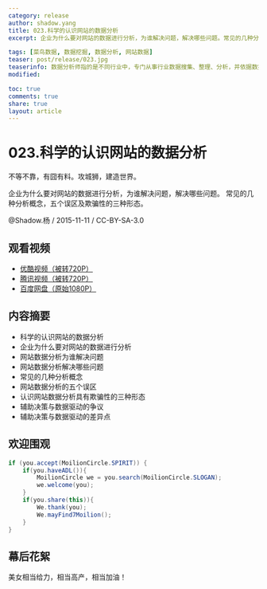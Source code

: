 ```yaml
---
category: release
author: shadow.yang
title: 023.科学的认识网站的数据分析
excerpt: 企业为什么要对网站的数据进行分析，为谁解决问题，解决哪些问题。常见的几种分析概念，五个误区及欺骗性的三种形态。

tags: [菜鸟数据, 数据挖掘, 数据分析, 网站数据]
teaser: post/release/023.jpg
teaserinfo: 数据分析师指的是不同行业中，专门从事行业数据搜集、整理、分析，并依据数据做出行业研究、评估和预测的专业人员。
modified:

toc: true
comments: true
share: true
layout: article
---
```


# 023.科学的认识网站的数据分析

不等不靠，有囧有料。攻城狮，建造世界。  

企业为什么要对网站的数据进行分析，为谁解决问题，解决哪些问题。
常见的几种分析概念，五个误区及欺骗性的三种形态。

@Shadow.杨 / 2015-11-11 / CC-BY-SA-3.0  

## 观看视频

  * [优酷视频（被转720P）](http://v.youku.com/v_show/id_XMTM4NDY2NTQwNA==.html)
  * [腾讯视频（被转720P）](http://v.qq.com/page/t/l/u/t0172bxz0lu.html)
  * [百度网盘（原始1080P）](http://pan.baidu.com/share/link?shareid=3935315343&uk=1380913564&fid=1015514549948363)

## 内容摘要

  * 科学的认识网站的数据分析
  * 企业为什么要对网站的数据进行分析
  * 网站数据分析为谁解决问题
  * 网站数据分析解决哪些问题
  * 常见的几种分析概念
  * 网站数据分析的五个误区
  * 认识网站数据分析具有欺骗性的三种形态
  * 辅助决策与数据驱动的争议
  * 辅助决策与数据驱动的差异点

## 欢迎围观

``` java
if (you.accept(MoilionCircle.SPIRIT)) {
    if(you.haveADL()){
        MoilionCircle we = you.search(MoilionCircle.SLOGAN);
        we.welcome(you);
    }
    if(you.share(this)){
        We.thank(you);
        We.mayFind7Moilion();
    }
}
```

## 幕后花絮

美女相当给力，相当高产，相当加油！